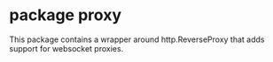 # package proxy

This package contains a wrapper around http.ReverseProxy that adds support
for websocket proxies.
